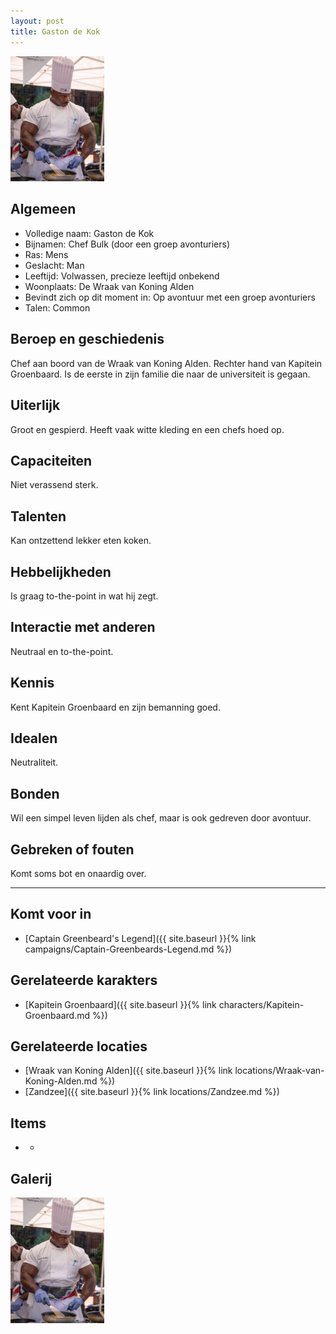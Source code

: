 ```yaml
---
layout: post
title: Gaston de Kok
---
```


<img src="../images/Gaston de Kok.jpg" alt="Gaston de Kok" width=150>

## Algemeen
* Volledige naam: Gaston de Kok
* Bijnamen: Chef Bulk (door een groep avonturiers)
* Ras: Mens
* Geslacht: Man
* Leeftijd: Volwassen, precieze leeftijd onbekend
* Woonplaats: De Wraak van Koning Alden
* Bevindt zich op dit moment in: Op avontuur met een groep avonturiers
* Talen: Common

## Beroep en geschiedenis
Chef aan boord van de Wraak van Koning Alden. Rechter hand van Kapitein Groenbaard. Is de eerste in zijn familie die naar de universiteit is gegaan.

## Uiterlijk
Groot en gespierd. Heeft vaak witte kleding en een chefs hoed op.

## Capaciteiten
Niet verassend sterk.

## Talenten
Kan ontzettend lekker eten koken.

## Hebbelijkheden
Is graag to-the-point in wat hij zegt.

## Interactie met anderen
Neutraal en to-the-point.

## Kennis
Kent Kapitein Groenbaard en zijn bemanning goed.

## Idealen
Neutraliteit.

## Bonden
Wil een simpel leven lijden als chef, maar is ook gedreven door avontuur.

## Gebreken of fouten
Komt soms bot en onaardig over.

---

## Komt voor in
* [Captain Greenbeard's Legend]({{ site.baseurl }}{% link campaigns/Captain-Greenbeards-Legend.md %})

## Gerelateerde karakters
* [Kapitein Groenbaard]({{ site.baseurl }}{% link characters/Kapitein-Groenbaard.md %})

## Gerelateerde locaties
* [Wraak van Koning Alden]({{ site.baseurl }}{% link locations/Wraak-van-Koning-Alden.md %})
* [Zandzee]({{ site.baseurl }}{% link locations/Zandzee.md %})

## Items
* -

## Galerij
<img src="../images/Gaston de Kok.jpg" alt="Gaston de Kok" width=150>
